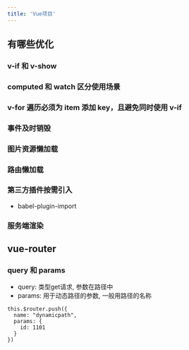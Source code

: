```yaml
---
title: 'Vue项目'
---
```


## 有哪些优化

### v-if 和 v-show

### computed 和 watch 区分使用场景

### v-for 遍历必须为 item 添加 key，且避免同时使用 v-if

### 事件及时销毁

### 图片资源懒加载

### 路由懒加载

### 第三方插件按需引入

* babel-plugin-import

### 服务端渲染

## vue-router

### query 和 params
* query: 类型get请求, 参数在路径中
* params: 用于动态路径的参数, 一般用路径的名称

```JS
this.$router.push({
  name: "dynamicpath",
  params: {
    id: 1101
  }
})
```
